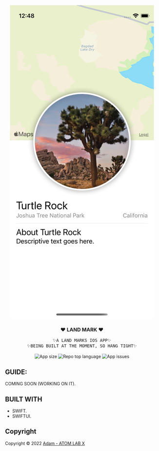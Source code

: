 <!-- PROJECT LOGO -->
<br />
<p align="center">
  <a href="https://github.com/AtomLabX/LandMark">
    <img src="Demo/LandMark_Demo.png" alt="Land Mark Demo">
  </a>

  <h3 align="center">❤️ LAND MARK ❤️</h3>

  <p align="center">
    <samp>✨A LAND MARKS IOS APP✨</samp>
    <br>
        <samp>✨BEING BUILT AT THE MOMENT, SO HANG TIGHT✨</samp><br><br>
  <img alt="App size" src="https://img.shields.io/github/repo-size/atomlabx/LandMark?color=blue&label=app%20size&style=for-the-badge">
  <img alt="Repo top language" src="https://img.shields.io/github/languages/top/atomlabx/LandMark?color=important&style=for-the-badge">
  <img alt="App issues" src="https://img.shields.io/bitbucket/issues-raw/atomlabx/LandMark?color=important&style=for-the-badge">
    </p>
    

## GUIDE:
COMING SOON (WORKING ON IT).

<!-- BUILT USING -->
## BUILT WITH
* SWIFT.
* SWIFTUI.
 
<!-- CONTRIBUTING GUIDELINES -->
<!-- LICENSE -->
## Copyright

Copyright © 2022 [Adam - ATOM LAB X](https://AtomLabX.Dev)

